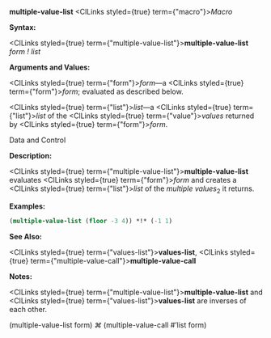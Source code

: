**multiple-value-list** <ClLinks styled={true} term={"macro"}><i>Macro</i></ClLinks> 



**Syntax:** 



<ClLinks styled={true} term={"multiple-value-list"}><b>multiple-value-list</b></ClLinks> *form ! list* 



**Arguments and Values:** 



<ClLinks styled={true} term={"form"}><i>form</i></ClLinks>—a <ClLinks styled={true} term={"form"}><i>form</i></ClLinks>; evaluated as described below. 



<ClLinks styled={true} term={"list"}><i>list</i></ClLinks>—a <ClLinks styled={true} term={"list"}><i>list</i></ClLinks> of the <ClLinks styled={true} term={"value"}><i>values</i></ClLinks> returned by <ClLinks styled={true} term={"form"}><i>form</i></ClLinks>. 



Data and Control 



 



 



**Description:** 



<ClLinks styled={true} term={"multiple-value-list"}><b>multiple-value-list</b></ClLinks> evaluates <ClLinks styled={true} term={"form"}><i>form</i></ClLinks> and creates a <ClLinks styled={true} term={"list"}><i>list</i></ClLinks> of the *multiple values*<sub>2</sub> it returns. 

**Examples:**
```lisp
(multiple-value-list (floor -3 4)) *!* (-1 1) 
```
**See Also:** 



<ClLinks styled={true} term={"values-list"}><b>values-list</b></ClLinks>, <ClLinks styled={true} term={"multiple-value-call"}><b>multiple-value-call</b></ClLinks> 



**Notes:** 



<ClLinks styled={true} term={"multiple-value-list"}><b>multiple-value-list</b></ClLinks> and <ClLinks styled={true} term={"values-list"}><b>values-list</b></ClLinks> are inverses of each other. 



(multiple-value-list form) *⌘* (multiple-value-call #’list form) 



